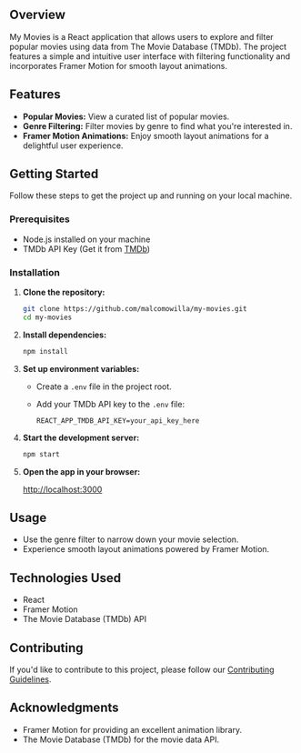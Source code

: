 
## Overview

My Movies is a React application that allows users to explore and filter popular movies using data from The Movie Database (TMDb). The project features a simple and intuitive user interface with filtering functionality and incorporates Framer Motion for smooth layout animations.

## Features

- **Popular Movies:** View a curated list of popular movies.
- **Genre Filtering:** Filter movies by genre to find what you're interested in.
- **Framer Motion Animations:** Enjoy smooth layout animations for a delightful user experience.


## Getting Started

Follow these steps to get the project up and running on your local machine.

### Prerequisites

- Node.js installed on your machine
- TMDb API Key (Get it from [TMDb](https://www.themoviedb.org/documentation/api))

### Installation

1. **Clone the repository:**

    ```bash
    git clone https://github.com/malcomowilla/my-movies.git
    cd my-movies
    ```

2. **Install dependencies:**

    ```bash
    npm install
    ```

3. **Set up environment variables:**

    - Create a `.env` file in the project root.
    - Add your TMDb API key to the `.env` file:

        ```env
        REACT_APP_TMDB_API_KEY=your_api_key_here
        ```

4. **Start the development server:**

    ```bash
    npm start
    ```

5. **Open the app in your browser:**

    [http://localhost:3000](http://localhost:3000)

## Usage

- Use the genre filter to narrow down your movie selection.
- Experience smooth layout animations powered by Framer Motion.

## Technologies Used

- React
- Framer Motion
- The Movie Database (TMDb) API

## Contributing

If you'd like to contribute to this project, please follow our [Contributing Guidelines](CONTRIBUTING.md).


## Acknowledgments

- Framer Motion for providing an excellent animation library.
- The Movie Database (TMDb) for the movie data API.
































